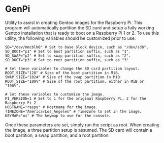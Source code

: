 # GenPi
Utility to assist in creating Gentoo images for the Raspberry Pi. This program
will automatically partition the SD card and setup a fully working Gentoo
installation that is ready to boot on a Raspberry Pi 1 or 2. To use this
utility, the following variables should be customized prior to use:

	SD="/dev/mmcblk0" # Set to base block device, such as "/dev/sdb".
	SD_BOOT="p1" # Set to boot partition suffix, such as "1".
	SD_SWAP="p2" # Set to swap partition suffix, such as "2".
	SD_ROOT="p3" # Set to root partition suffix, such as "3".

	# Set these variables to change the SD card partition layout.
	BOOT_SIZE="128" # Size of the boot partition in MiB.
	SWAP_SIZE="1024" # Size of the swap partition in MiB.
	ROOT_SIZE="100%" # Size of the root partition, either in MiB or "100%".

	# Set these variables to customize the image.
	PI_VERSION=1 # Set to 1 for the original Raspberry Pi, 2 for the Raspberry Pi 2
	HOSTNAME="raspy" # Hostname for the image.
	TIMEZONE="America/Los_Angeles" # Timezone to set in the image.
	KEYMAP="us" # The keymap to use for the console.
Once these parameters are set, simply run the script as root. When creating the
image, a three partition setup is assumed. The SD card will contain a boot
partition, a swap partition, and a root partition.
